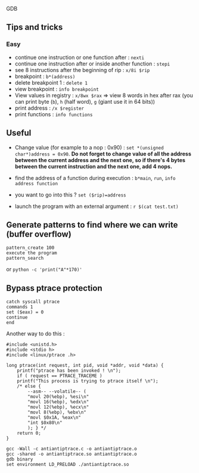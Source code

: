 GDB

## Tips and tricks 

### Easy 

- continue one instruction or one function after : `nexti`
- continue one instruction after or inside another function : `stepi`
- see 8 instructions after the beginning of rip : `x/8i $rip`
- breakpoint : `b*(address)`
- delete breakpoint 1 : `delete 1`
- view breakpoint : `info breakpoint`
- View values in registry : `x/8wx $rax` => view 8 words in hex after rax (you can print byte (`b`), `h` (half word), `g` (giant use it in 64 bits))
- print address : `/x $register`
- print functions : `info functions`


## Useful

- Change value (for example to a nop : 0x90) : `set *(unsigned char*)address = 0x90`. **Do not forget to change value of all the address between the current address and the next one, so if there's 4 bytes between the current instruction and the next one, add 4 nops.**

- find the address of a function during execution : `b*main`, `run`, `info address function`
- you want to go into this ? `set ($rip)=address`

- launch the program with an external argument : `r $(cat test.txt)`

## Generate patterns to find where we can write (buffer overflow)

```
pattern_create 100
execute the program
pattern_search
```
or 
`python -c 'print("A"*170)'`

## Bypass ptrace protection
```
catch syscall ptrace
commands 1
set ($eax) = 0
continue 
end
```

Another way to do this : 
```
#include <unistd.h>
#include <stdio h>
#include <linux/ptrace .h>

long ptrace(int request, int pid, void *addr, void *data) {
	printf("ptrace has been invoked ! \n");
	if ( request == PTRACE_TRACEME )
	printf("This process is trying to ptrace itself \n");
	/* else {
		--asm-- --volatile-- (
		"movl 20(%ebp), %esi\n"
		"movl 16(%ebp), %edx\n"
		"movl 12(%ebp), %ecx\n"
		"movl 8(%ebp), %ebx\n"
		"movl $0x1A, %eax\n"
		"int $0x80\n"
		); } */
	return 0;
}

gcc -Wall -c antiantiptrace.c -o antiantiptrace.o
gcc -shared -o antiantiptrace.so antiantiptrace.o
gdb binary
set environment LD_PRELOAD ./antiantiptrace.so
```
